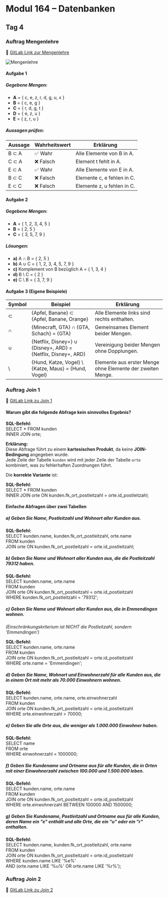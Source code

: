 # Modul 164 – Datenbanken

## Tag 4

### Auftrag Mengenlehre  
🔗 [GitLab Link zur Mengenlehre](https://gitlab.com/ch-tbz-it/Stud/m164/-/blob/main/4.Tag/Auftrag_Mengenlehre.md)

![Mengenlehre](https://github.com/user-attachments/assets/d8ca3726-a06c-48d1-9e61-73ef0069d3f7)
 
#### Aufgabe 1
 
##### Gegebene Mengen:
- **A** = { c, e, z, r, d, g, u, x }  
- **B** = { c, e, g }  
- **C** = { r, d, g, t }  
- **D** = { e, z, u }  
- **E** = { z, r, u }
 
##### Aussagen prüfen:
 
| Aussage | Wahrheitswert | Erklärung                      |
|---------|---------------|--------------------------------|
| B ⊂ A   | ✅ Wahr       | Alle Elemente von B in A.      |
| C ⊂ A   | ❌ Falsch     | Element t fehlt in A.          |
| E ⊂ A   | ✅ Wahr       | Alle Elemente von E in A.      |
| B ⊂ C   | ❌ Falsch     | Elemente c, e fehlen in C.     |
| E ⊂ C   | ❌ Falsch     | Elemente z, u fehlen in C.     |
 
#### Aufgabe 2
 
##### Gegebene Mengen:
- **A** = { 1, 2, 3, 4, 5 }  
- **B** = { 2, 5 }  
- **C** = { 3, 5, 7, 9 }
 
##### Lösungen:
 
- **a)** A ∩ B = { 2, 5 }
- **b)** A ∪ C = { 1, 2, 3, 4, 5, 7, 9 }
- **c)** Komplement von B bezüglich A = { 1, 3, 4 }
- **d)** B \ C = { 2 }
- **e)** C \ B = { 3, 7, 9 }
 
#### Aufgabe 3 (Eigene Beispiele)
 
| Symbol | Beispiel | Erklärung |
|--------|----------|-----------|
| ⊂      | {Apfel, Banane} ⊂ {Apfel, Banane, Orange} | Alle Elemente links sind rechts enthalten. |
| ∩      | {Minecraft, GTA} ∩ {GTA, Schach} = {GTA} | Gemeinsames Element beider Mengen. |
| ∪      | {Netflix, Disney+} ∪ {Disney+, ARD} = {Netflix, Disney+, ARD} | Vereinigung beider Mengen ohne Dopplungen. |
| \      | {Hund, Katze, Vogel} \ {Katze, Maus} = {Hund, Vogel} | Elemente aus erster Menge ohne Elemente der zweiten Menge. |

### Auftrag Join 1  
🔗 [GitLab Link zu Join 1](https://gitlab.com/ch-tbz-it/Stud/m164/-/blob/main/4.Tag/Auftrag_select_join.md)

#### Warum gibt die folgende Abfrage kein sinnvolles Ergebnis?  

**SQL-Befehl:**  
SELECT * FROM kunden  
INNER JOIN orte;  

**Erklärung:**  
Diese Abfrage führt zu einem **kartesischen Produkt**, da keine **JOIN-Bedingung** angegeben wurde.  
Jede Zeile der Tabelle `kunden` wird mit jeder Zeile der Tabelle `orte` kombiniert, was zu fehlerhaften Zuordnungen führt.  

Die **korrekte Variante** ist:  

**SQL-Befehl:**  
SELECT * FROM kunden  
INNER JOIN orte ON kunden.fk_ort_postleitzahl = orte.id_postleitzahl;  

#### **Einfache Abfragen über zwei Tabellen**

##### **a) Geben Sie Name, Postleitzahl und Wohnort aller Kunden aus.**  

**SQL-Befehl:**  
SELECT kunden.name, kunden.fk_ort_postleitzahl, orte.name  
FROM kunden  
JOIN orte ON kunden.fk_ort_postleitzahl = orte.id_postleitzahl;  

##### **b) Geben Sie Name und Wohnort aller Kunden aus, die die Postleitzahl 79312 haben.**  

**SQL-Befehl:**  
SELECT kunden.name, orte.name  
FROM kunden  
JOIN orte ON kunden.fk_ort_postleitzahl = orte.id_postleitzahl  
WHERE kunden.fk_ort_postleitzahl = '79312';

##### **c) Geben Sie Name und Wohnort aller Kunden aus, die in Emmendingen wohnen.**  
*(Einschränkungskriterium ist NICHT die Postleitzahl, sondern 'Emmendingen')*  

**SQL-Befehl:**  
SELECT kunden.name, orte.name  
FROM kunden  
JOIN orte ON kunden.fk_ort_postleitzahl = orte.id_postleitzahl  
WHERE orte.name = 'Emmendingen';

##### **d) Geben Sie Name, Wohnort und Einwohnerzahl für alle Kunden aus, die in einem Ort mit mehr als 70.000 Einwohnern wohnen.**  

**SQL-Befehl:**  
SELECT kunden.name, orte.name, orte.einwohnerzahl  
FROM kunden  
JOIN orte ON kunden.fk_ort_postleitzahl = orte.id_postleitzahl  
WHERE orte.einwohnerzahl > 70000;  

##### **e) Geben Sie alle Orte aus, die weniger als 1.000.000 Einwohner haben.**  

**SQL-Befehl:**  
SELECT name  
FROM orte  
WHERE einwohnerzahl < 1000000;  

##### **f) Geben Sie Kundename und Ortname aus für alle Kunden, die in Orten mit einer Einwohnerzahl zwischen 100.000 und 1.500.000 leben.**  

**SQL-Befehl:**  
SELECT kunden.name, orte.name  
FROM kunden  
JOIN orte ON kunden.fk_ort_postleitzahl = orte.id_postleitzahl  
WHERE orte.einwohnerzahl BETWEEN 100000 AND 1500000;  

##### **g) Geben Sie Kundename, Postleitzahl und Ortname aus für alle Kunden, deren Name ein "e" enthält und alle Orte, die ein "u" oder ein "r" enthalten.**  

**SQL-Befehl:**  
SELECT kunden.name, kunden.fk_ort_postleitzahl, orte.name  
FROM kunden  
JOIN orte ON kunden.fk_ort_postleitzahl = orte.id_postleitzahl  
WHERE kunden.name LIKE '%e%'  
AND (orte.name LIKE '%u%' OR orte.name LIKE '%r%');  


### Auftrag Join 2
🔗 [GitLab Link zu Join 2](https://gitlab.com/ch-tbz-it/Stud/m164/-/blob/main/4.Tag/Auftrag_select_join_Fortgeschrittene.md)
